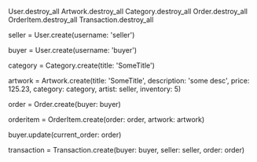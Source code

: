 User.destroy_all
Artwork.destroy_all
Category.destroy_all
Order.destroy_all
OrderItem.destroy_all
Transaction.destroy_all

seller = User.create(username: 'seller')

buyer = User.create(username: 'buyer')

category = Category.create(title: 'SomeTitle')

artwork = Artwork.create(title: 'SomeTitle', description: 'some desc', price: 125.23, category: category, artist: seller, inventory: 5)

order = Order.create(buyer: buyer)

orderitem = OrderItem.create(order: order, artwork: artwork)

buyer.update(current_order: order)

transaction = Transaction.create(buyer: buyer, seller: seller, order: order)
